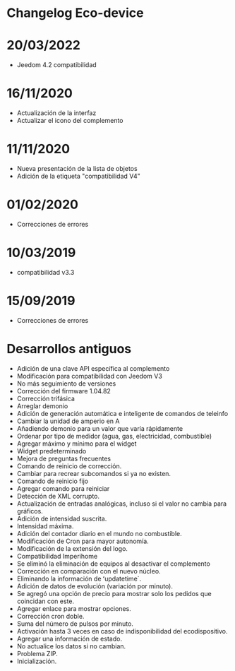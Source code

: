 # Changelog Eco-device

# 20/03/2022

- Jeedom 4.2 compatibilidad

# 16/11/2020

- Actualización de la interfaz
- Actualizar el icono del complemento

# 11/11/2020

- Nueva presentación de la lista de objetos
- Adición de la etiqueta "compatibilidad V4"

# 01/02/2020

- Correcciones de errores

# 10/03/2019

- compatibilidad v3.3

# 15/09/2019

- Correcciones de errores

# Desarrollos antiguos

- Adición de una clave API específica al complemento
- Modificación para compatibilidad con Jeedom V3
- No más seguimiento de versiones
- Corrección del firmware 1.04.82
- Corrección trifásica
- Arreglar demonio
- Adición de generación automática e inteligente de comandos de teleinfo
- Cambiar la unidad de amperio en A
- Añadiendo demonio para un valor que varía rápidamente
- Ordenar por tipo de medidor (agua, gas, electricidad, combustible)
- Agregar máximo y mínimo para el widget
- Widget predeterminado
- Mejora de preguntas frecuentes
- Comando de reinicio de corrección.
- Cambiar para recrear subcomandos si ya no existen.
- Comando de reinicio fijo
- Agregar comando para reiniciar
- Detección de XML corrupto.
- Actualización de entradas analógicas, incluso si el valor no cambia para gráficos.
- Adición de intensidad suscrita.
- Intensidad máxima.
- Adición del contador diario en el mundo no combustible.
- Modificación de Cron para mayor autonomía.
- Modificación de la extensión del logo.
- Compatibilidad Imperihome
- Se eliminó la eliminación de equipos al desactivar el complemento
- Corrección en comparación con el nuevo núcleo.
- Eliminando la información de ʻupdatetime`.
- Adición de datos de evolución (variación por minuto).
- Se agregó una opción de precio para mostrar solo los pedidos que coincidan con este.
- Agregar enlace para mostrar opciones.
- Corrección cron doble.
- Suma del número de pulsos por minuto.
- Activación hasta 3 veces en caso de indisponibilidad del ecodispositivo.
- Agregar una información de estado.
- No actualice los datos si no cambian.
- Problema ZIP.
- Inicialización.
